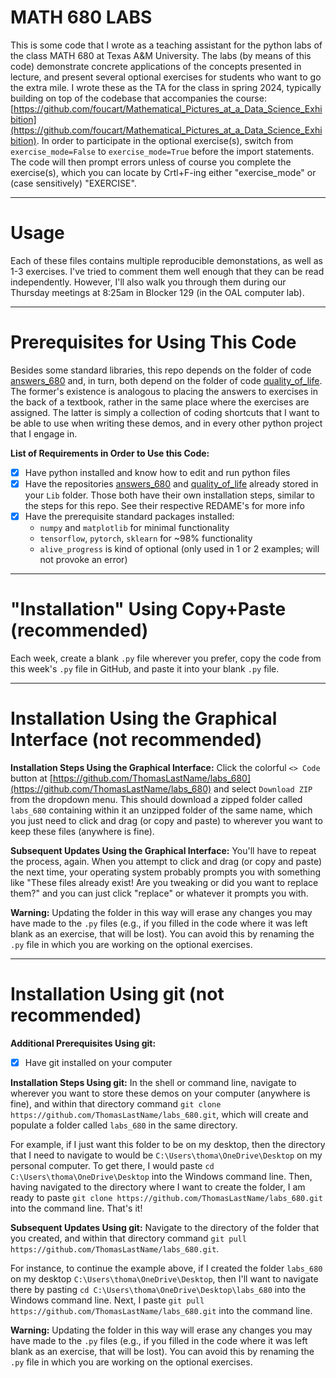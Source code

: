 # MATH 680 LABS
This is some code that I wrote as a teaching assistant for the python labs of the class MATH 680 at Texas A&amp;M University. The labs (by means of this code) demonstrate concrete applications of the concepts presented in lecture, and present several optional exercises for students who want to go the extra mile. I wrote these as the TA for the class in spring 2024, typically building on top of the codebase that accompanies the course: [https://github.com/foucart/Mathematical_Pictures_at_a_Data_Science_Exhibition](https://github.com/foucart/Mathematical_Pictures_at_a_Data_Science_Exhibition). In order to participate in the optional exercise(s), switch from `exercise_mode=False` to `exercise_mode=True` before the import statements. The code will then prompt errors unless of course you complete the exercise(s), which you can locate by Crtl+F-ing either "exercise_mode" or (case sensitively) "EXERCISE".

---

# Usage
Each of these files contains multiple reproducible demonstations, as well as 1-3 exercises. I've tried to comment them well enough that they can be read independently. However, I'll also walk you through them during our Thursday meetings at 8:25am in Blocker 129 (in the OAL computer lab).

---

# Prerequisites for Using This Code
Besides some standard libraries, this repo depends on the folder of code [answers_680](https://github.com/ThomasLastName/answers_680) and, in turn, both depend on the folder of code [quality_of_life](https://github.com/ThomasLastName/quality_of_life). The former's existence is analogous to placing the answers to exercises in the back of a textbook, rather in the same place where the exercises are assigned. The latter is simply a collection of coding shortcuts that I want to be able to use when writing these demos, and in every other python project that I engage in.

**List of Requirements in Order to Use this Code:**
- [x] Have python installed and know how to edit and run python files
- [x] Have the repositories [answers_680](https://github.com/ThomasLastName/answers_680) and [quality_of_life](https://github.com/ThomasLastName/quality_of_life) already stored in your `Lib` folder. Those both have their own installation steps, similar to the steps for this repo. See their respective REDAME's for more info
- [x] Have the prerequisite standard packages installed:
    - `numpy` and `matplotlib` for minimal functionality
    - `tensorflow`, `pytorch`, `sklearn` for ~98% functionality
    -  `alive_progress` is kind of optional (only used in 1 or 2 examples; will not provoke an error)

---

# "Installation" Using Copy+Paste (recommended)

Each week, create a blank `.py` file wherever you prefer, copy the code from this week's `.py` file in GitHub, and paste it into your blank `.py` file.

---

# Installation Using the Graphical Interface (not recommended)

**Installation Steps Using the Graphical Interface:** Click the colorful `<> Code` button at [https://github.com/ThomasLastName/labs_680](https://github.com/ThomasLastName/labs_680) and select `Download ZIP` from the dropdown menu. This should download a zipped folder called `labs_680` containing within it an unzipped folder of the same name, which you just need to click and drag (or copy and paste) to wherever you want to keep these files (anywhere is fine).

**Subsequent Updates Using the Graphical Interface:** You'll have to repeat the process, again. When you attempt to click and drag (or copy and paste) the next time, your operating system probably prompts you with something like "These files already exist! Are you tweaking or did you want to replace them?" and you can just click "replace" or whatever it prompts you with.

**Warning:** Updating the folder in this way will erase any changes you may have made to the `.py` files (e.g., if you filled in the code where it was left blank as an exercise, that will be lost). You can avoid this by renaming the `.py` file in which you are working on the optional exercises.

---

# Installation Using git (not recommended)

**Additional Prerequisites Using git:**
- [x] Have git installed on your computer

**Installation Steps Using git:** In the shell or command line, navigate to wherever you want to store these demos on your computer (anywhere is fine), and within that directory command `git clone https://github.com/ThomasLastName/labs_680.git`, which will create and populate a folder called `labs_680` in the same directory.

For example, if I just want this folder to be on my desktop, then the directory that I need to navigate to would be `C:\Users\thoma\OneDrive\Desktop` on my personal computer. To get there, I would paste `cd C:\Users\thoma\OneDrive\Desktop` into the Windows command line. Then, having navigated to the directory where I want to create the folder, I am ready to paste `git clone https://github.com/ThomasLastName/labs_680.git` into the command line. That's it!

**Subsequent Updates Using git:**
Navigate to the directory of the folder that you created, and within that directory command `git pull https://github.com/ThomasLastName/labs_680.git`.

For instance, to continue the example above, if I created the folder `labs_680` on my desktop `C:\Users\thoma\OneDrive\Desktop`, then I'll want to navigate there by pasting `cd C:\Users\thoma\OneDrive\Desktop\labs_680` into the Windows command line. Next, I paste `git pull https://github.com/ThomasLastName/labs_680.git` into the command line.

**Warning:** Updating the folder in this way will erase any changes you may have made to the `.py` files (e.g., if you filled in the code where it was left blank as an exercise, that will be lost). You can avoid this by renaming the `.py` file in which you are working on the optional exercises.
